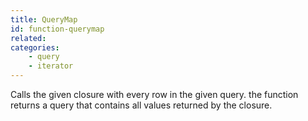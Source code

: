 ```yaml
---
title: QueryMap
id: function-querymap
related:
categories:
    - query
    - iterator
---
```


Calls the given closure with every row in the given query.
		the function returns a query that contains all values returned by the closure.